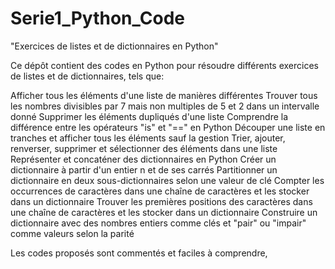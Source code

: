 # Serie1_Python_Code
"Exercices de listes et de dictionnaires en Python"

Ce dépôt contient des codes en Python pour résoudre différents exercices de listes et de dictionnaires, tels que:

Afficher tous les éléments d'une liste de manières différentes
Trouver tous les nombres divisibles par 7 mais non multiples de 5 et 2 dans un intervalle donné
Supprimer les éléments dupliqués d'une liste
Comprendre la différence entre les opérateurs "is" et "==" en Python
Découper une liste en tranches et afficher tous les éléments sauf la gestion
Trier, ajouter, renverser, supprimer et sélectionner des éléments dans une liste
Représenter et concaténer des dictionnaires en Python
Créer un dictionnaire à partir d'un entier n et de ses carrés
Partitionner un dictionnaire en deux sous-dictionnaires selon une valeur de clé
Compter les occurrences de caractères dans une chaîne de caractères et les stocker dans un dictionnaire
Trouver les premières positions des caractères dans une chaîne de caractères et les stocker dans un dictionnaire
Construire un dictionnaire avec des nombres entiers comme clés et "pair" ou "impair" comme valeurs selon la parité

Les codes proposés sont commentés et faciles à comprendre,
